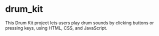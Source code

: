 # drum_kit
This Drum Kit project lets users play drum sounds by clicking buttons or pressing keys, using HTML, CSS, and JavaScript.
